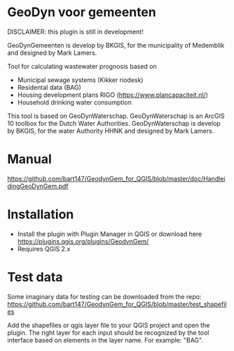 # GeoDyn voor gemeenten

DISCLAIMER: this plugin is still in development!

GeoDynGemeenten is develop by BKGIS, for the municipality of Medemblik and designed
by Mark Lamers.

Tool for calculating wastewater prognosis based on
- Municipal sewage systems (Kikker riodesk) 
- Residental data (BAG)
- Housing development plans RIGO (https://www.plancapaciteit.nl/)
- Household drinking water consumption

This tool is based on GeoDynWaterschap. GeoDynWaterschap is an ArcGIS 10
toolbox for the Dutch Water Authorities. GeoDynWaterschap is develop by BKGIS, for
the water Authority HHNK and designed by Mark Lamers.

# Manual
https://github.com/bart147/GeodynGem_for_QGIS/blob/master/doc/HandleidingGeoDynGem.pdf

# Installation
- Install the plugin with Plugin Manager in QGIS or download here https://plugins.qgis.org/plugins/GeodynGem/
- Requires QGIS 2.x

# Test data
Some imaginary data for testing can be downloaded from the repo:
https://github.com/bart147/GeodynGem_for_QGIS/blob/master/test_shapefiles

Add the shapefiles or qgis layer file to your QGIS project and open the plugin. 
The right layer for each input should be recognized by the tool interface based on elements in the layer name. For example: "BAG". 

